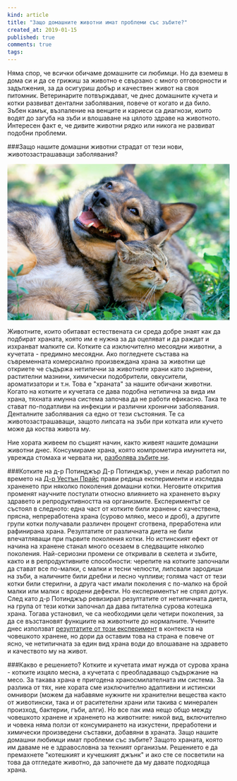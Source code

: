 ```yaml
---
kind: article
title: "Защо домашните животни имат проблеми със зъбите?"
created_at: 2019-01-15
published: true
comments: true
tags:
--- 
```

Няма спор, че всички обичаме домашните си любимци. Но да вземеш в дома си и да се грижиш за животно е свързано с много отговорности и задължения, за да осигуриш добър и качествен живот на своя питомник. Ветеринарите потвърждават, че днес домашните кучета и котки развиват дентални заболявания, повече от когато и да било. Зъбен камък, възпаление на венците и кариеси са диагнози, които водят до загуба на зъби и влошаване на цялото здраве на животното. Интересен факт е, че дивите животни рядко или никога не развиват подобни проблеми.

###Защо нашите домашни животни страдат от тези нови, животозастрашаващи заболявания?

![проблеми със зъбите на домашните животни](/images/posts/cat-dog-teeth.jpg)

<!-- more -->

Животните, които обитават естествената си среда добре знаят как да подбират храната, която им е нужна за да оцеляват и да раждат и изхранват малките си. Котките са изключително месоядни животни, а кучетата - предимно месоядни.
Ако погледнете състава на съвременната комерсиално произвеждана храна за животни ще откриете че съдържа нетипични за животните храни като зърнени, растителни мазнини, химически подобрители, овкусители, ароматизатори и т.н. Това е "храната" за нашите обичани животни. Когато на котките и кучетата се дава подобна нетипична за вида им храна, тяхната имунна система започва да не работи ефикасно. Така те стават по-податливи на инфекции и различни хронични заболявания. Денталните заболявания са едно от тези състояния. Те са животозастрашаващи, защото липсата на зъби при котката или кучето може да коства живота му.

Ние хората живеем по същият начин, както живеят нашите домашни животни днес. Консумираме храна, която компрометира имунитета ни, уврежда стомаха и червата ни, [разболява зъбите ни](https://bezkaries.com/blog/2017-03-13-ден-на-оралното-здраве-българия/). 

###Котките на д-р Потинджър
Д-р Потинджър, учен и лекар работил по времето на [Д-р Уестън Прайс](https://bezkaries.com/blog/2014-02-27-храни-за-здрави-зъби-част-1/) прави редица експерименти и изследва храненето при няколко поколения домашни котки. Неговите открития променят научните постулати относно влиянието на храненето върху здравето и репродуктивността на организмите.
Експериментът се състоял в следното: една част от котките били хранени с качествена, прясна, непреработена храна (сурово мляко, месо и дроб), а другите групи котки получавали различен процент сготвена, преработена или рафинирана храна. Резултатите от различната диета не били впечатляващи при първите поколения котки. Но истинският ефект от начина на хранене станал много осезаем в следващите няколко поколения. Най-сериозни промени се откривали в скелета и зъбите, както и в репродуктивните способности: черепите на котките започнали да стават все по-малки, с малки и тесни челюсти, липсвали зародиши на зъби, а наличните били дребни и лесно чупливи; голяма част от тези котки били стерилни, а друга част имали поколения с по-малко на брой малки или малки с вродени дефекти. Но експериментът не спрял дотук. След като д-р Потинджър ревизирал резултатите от нетипичната диета, на група от тези котки започнал да дава питателна сурова котешка храна. Тогава установил, че са необходими цели четири поколения, за да се възстановят функциите на животните до нормалните.
Учените днес използват [резултатите от този експеримент](https://www.amazon.com/Pottengers-Cats-Francis-Marion-Pottenger/dp/0916764060) в контекста на човешкото хранене, но дори да оставим това на страна е повече от ясно, че нетипичната за един вид храна води до влошaване на здравето и качеството му на живот.


###Какво е решението?
Котките и кучетата имат нужда от сурова храна - котките изцяло месна, а кучетата с преобладаващо съдържание на месо. За такава храна е пригодена храносмилателната им система. За разлика от тях, ние хората сме изключително адаптивни и истински омнивори (можем да набавяме нужните ни хранителни вещества както от животински, така и от раситетелни храни или такива с минерален произход, бактерии, гъби, алги).
Но все пак има нещо общо между човешкото хранене и храненето на животните: никой вид, включително и човека няма ползи от консумирането на изкустени, преработени и химически произведени съставки, добавяни в храната.
Защо нашите домашни любимци имат проблеми със зъбите? Защото храната, която им даваме не е здравословна за техният организъм. Решението е да премахнете "котешкият и кучешкият джънк" и ако сте се посветили на това да отгледате животно, да започнете да му давате подходяща храна.



